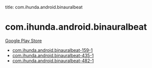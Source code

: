 title: com.ihunda.android.binauralbeat
# com.ihunda.android.binauralbeat


[Google Play Store](https://play.google.com/store/apps/details?id=com.ihunda.android.binauralbeat)


* [com.ihunda.android.binauralbeat-159-1](./com.ihunda.android.binauralbeat-159-1/)
* [com.ihunda.android.binauralbeat-435-1](./com.ihunda.android.binauralbeat-435-1/)
* [com.ihunda.android.binauralbeat-482-1](./com.ihunda.android.binauralbeat-482-1/)